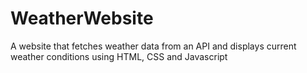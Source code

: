 # WeatherWebsite
A website that fetches weather data from an API and displays current weather conditions using HTML, CSS and Javascript
